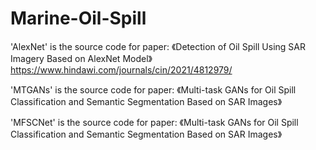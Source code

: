 # Marine-Oil-Spill

'AlexNet' is the source code for paper: 《Detection of Oil Spill Using SAR Imagery Based on AlexNet Model》 https://www.hindawi.com/journals/cin/2021/4812979/

'MTGANs' is the source code for paper: 《Multi-task GANs for Oil Spill Classification and Semantic Segmentation Based on SAR Images》

'MFSCNet' is the source code for paper: 《Multi-task GANs for Oil Spill Classification and Semantic Segmentation Based on SAR Images》
